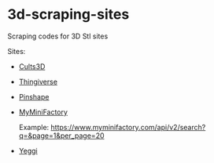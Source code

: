 # 3d-scraping-sites
Scraping codes for 3D Stl sites

Sites:

- [Cults3D](https://www.cults3d.com)
- [Thingiverse](https://www.thingiverse.com)
- [Pinshape](https://www.pinshape.com)
- [MyMiniFactory](https://www.myminifactory.com)

    Example: https://www.myminifactory.com/api/v2/search?q=&page=1&per_page=20

- [Yeggi](https://www.yeggi.com)